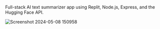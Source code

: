 Full-stack AI text summarizer app using Replit, Node.js, Express, and the Hugging Face API.

![Screenshot 2024-05-08 150958](https://github.com/AmoghArakere/AI-Text-Summarizer-App/assets/90240269/9ba675d2-d8b7-4737-b3d2-5879e34d6818)



